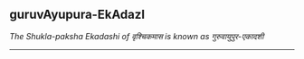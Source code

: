 ## guruvAyupura-EkAdazI
_The Shukla-paksha Ekadashi of वृश्चिकमास is known as गुरुवायुपुर-एकादशी_

---
